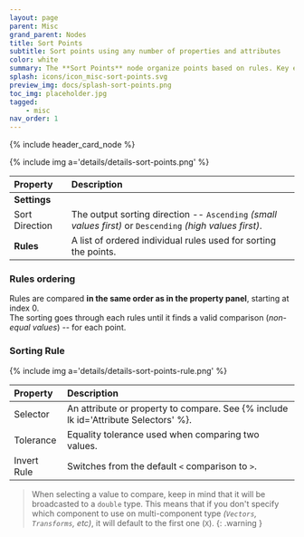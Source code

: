 ```yaml
---
layout: page
parent: Misc
grand_parent: Nodes
title: Sort Points
subtitle: Sort points using any number of properties and attributes
color: white
summary: The **Sort Points** node organize points based on rules. Key elements include sorting direction (ascending/descending) and rules defined in a specific order. Each rule compares a selected attribute with a tolerance for equality. Note the warning on comparing values, emphasizing the default use of the first component for multi-component types.
splash: icons/icon_misc-sort-points.svg
preview_img: docs/splash-sort-points.png
toc_img: placeholder.jpg
tagged:
    - misc
nav_order: 1
---
```


{% include header_card_node %}

{% include img a='details/details-sort-points.png' %} 

| Property       | Description          |
|:-------------|:------------------|
|**Settings**||
| Sort Direction           | The output sorting direction -- `Ascending` *(small values first)* or `Descending` *(high values first)*.  |
| **Rules**           | A list of ordered individual rules used for sorting the points.|

### Rules ordering

Rules are compared **in the same order as in the property panel**, starting at index 0.  
The sorting goes through each rules until it finds a valid comparison (*non-equal values*) -- for each point.

### Sorting Rule

{% include img a='details/details-sort-points-rule.png' %} 

| Property       | Description          |
|:-------------|:------------------|
| Selector           | An attribute or property to compare. See {% include lk id='Attribute Selectors' %}. |
| Tolerance           | Equality tolerance used when comparing two values. |
| Invert Rule           | Switches from the default `<` comparison to `>`. |

>When selecting a value to compare, keep in mind that it will be broadcasted to a `double` type. This means that if you don't specify which component to use on multi-component type *(`Vectors`, `Transforms`, etc)*, it will default to the first one (`X`).
{: .warning }